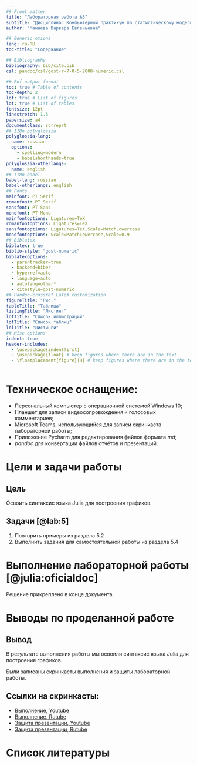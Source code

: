 ```yaml
---
## Front matter
title: "Лабораторная работа №5"
subtitle: "Дисциплина: Компьютерный практикум по статистическому моделированию"
author: "Манаева Варвара Евгеньевна"

## Generic otions
lang: ru-RU
toc-title: "Содержание"

## Bibliography
bibliography: bib/cite.bib
csl: pandoc/csl/gost-r-7-0-5-2008-numeric.csl

## Pdf output format
toc: true # Table of contents
toc-depth: 2
lof: true # List of figures
lot: true # List of tables
fontsize: 12pt
linestretch: 1.5
papersize: a4
documentclass: scrreprt
## I18n polyglossia
polyglossia-lang:
  name: russian
  options:
	- spelling=modern
	- babelshorthands=true
polyglossia-otherlangs:
  name: english
## I18n babel
babel-lang: russian
babel-otherlangs: english
## Fonts
mainfont: PT Serif
romanfont: PT Serif
sansfont: PT Sans
monofont: PT Mono
mainfontoptions: Ligatures=TeX
romanfontoptions: Ligatures=TeX
sansfontoptions: Ligatures=TeX,Scale=MatchLowercase
monofontoptions: Scale=MatchLowercase,Scale=0.9
## Biblatex
biblatex: true
biblio-style: "gost-numeric"
biblatexoptions:
  - parentracker=true
  - backend=biber
  - hyperref=auto
  - language=auto
  - autolang=other*
  - citestyle=gost-numeric
## Pandoc-crossref LaTeX customization
figureTitle: "Рис."
tableTitle: "Таблица"
listingTitle: "Листинг"
lofTitle: "Список иллюстраций"
lotTitle: "Список таблиц"
lolTitle: "Листинги"
## Misc options
indent: true
header-includes:
  - \usepackage{indentfirst}
  - \usepackage{float} # keep figures where there are in the text
  - \floatplacement{figure}{H} # keep figures where there are in the text
---
```


# Техническое оснащение:

- Персональный компьютер с операционной системой Windows 10;
- Планшет для записи видеосопровождения и голосовых комментариев;
- Microsoft Teams, использующийся для записи скринкаста лабораторной работы;
- Приложение Pycharm для редактирования файлов формата *md*;
- *pandoc* для конвертации файлов отчётов и презентаций.

# Цели и задачи работы
## Цель

Освоить синтаксис языка Julia для построения графиков.

## Задачи [@lab:5]

1. Повторить примеры из раздела 5.2
2. Выполнить задания для самостоятельной работы из раздела 5.4

# Выполнение лабораторной работы [@julia:oficialdoc]

Решение прикреплено в конце документа

# Выводы по проделанной работе

## Вывод

В результате выполнения работы мы освоили синтаксис языка Julia для построения графиков.

Были записаны скринкасты выполнения и защиты лабораторной работы.

## Ссылки на скринкасты:

- [Выполнение, Youtube](https://youtu.be/j_xHO2fzkRo)
- [Выполнение, Rutube](https://rutube.ru/video/f457e80e49997fea4edd3acdcb8698f7)
- [Защита презентации, Youtube](https://youtu.be/1pJIDxIjb3g)
- [Защита презентации, Rutube](https://rutube.ru/video/32c58208ad894f5c5d135d06d312f59d)

# Список литературы

